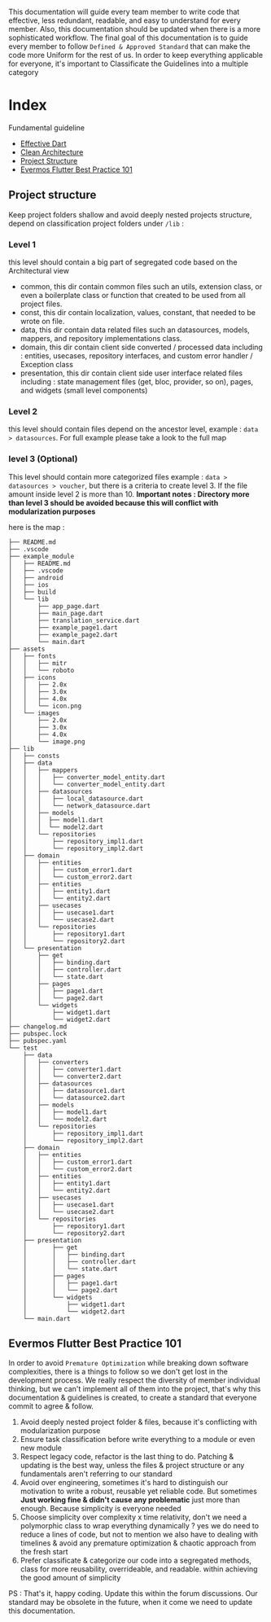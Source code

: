 This documentation will guide every team member to write code that effective, less redundant, readable, and easy to understand for every member. Also, this documentation should be updated when there is a more sophisticated workflow. The final goal of this documentation is to guide every member to follow `Defined & Approved Standard` that can make the code more Uniform for the rest of us. In order to keep everything applicable for everyone, it's important to Classificate the Guidelines into a multiple category

# Index

Fundamental guideline 
- [Effective Dart](https://dart.dev/guides/language/effective-dart)
- [Clean Architecture](https://blog.cleancoder.com/uncle-bob/2012/08/13/the-clean-architecture.html)
- [Project Structure](https://github.com/evermos/evermos-flutter/wiki/Code-Writing-Guideline#project-structure)
- [Evermos Flutter Best Practice 101](https://github.com/evermos/evermos-flutter/wiki/Code-Writing-Guideline#evermos-flutter-best-practice-101)

## Project structure

Keep project folders shallow and avoid deeply nested projects structure, depend on classification project folders under `/lib` :
### Level 1
this level should contain a big part of segregated code based on the Architectural view
  - common, this dir contain common files such an utils, extension class, or even a boilerplate class or function that created to be used from all project files.
  - const, this dir contain localization, values, constant, that needed to be wrote on file.
  - data, this dir contain data related files such an datasources, models, mappers, and repository implementations class.
  - domain, this dir contain client side converted / processed data including : entities, usecases, repository interfaces, and custom error handler / Exception class
  - presentation, this dir contain client side user interface related files including : state management files (get, bloc, provider, so on), pages, and widgets (small level components)

### Level 2
this level should contain files depend on the ancestor level, example : `data > datasources`. For full example please take a look to the full map

### level 3 (Optional)
This level should contain more categorized files example : `data > datasources > voucher`, but there is a criteria to create level 3. If the file amount inside level 2 is more than 10. **Important notes : Directory more than level 3 should be avoided because this will conflict with modularization purposes**

here is the map : 
```
├── README.md
├── .vscode
├── example_module
│   ├── README.md
│   ├── .vscode
│   ├── android
│   ├── ios
│   ├── build
│   └── lib
│       ├── app_page.dart
│       ├── main_page.dart
│       ├── translation_service.dart
│       ├── example_page1.dart
│       ├── example_page2.dart
│       └── main.dart
├── assets
│   ├── fonts
│   │   ├── mitr
│   │   └── roboto
│   ├── icons
│   │   ├── 2.0x
│   │   ├── 3.0x
│   │   ├── 4.0x
│   │   └── icon.png
│   └── images
│       ├── 2.0x
│       ├── 3.0x
│       ├── 4.0x
│       └── image.png
├── lib
│   ├── consts
│   ├── data
│   │   ├── mappers
│   │   │   ├── converter_model_entity.dart
│   │   │   └── converter_model_entity.dart
│   │   ├── datasources
│   │   │   ├── local_datasource.dart
│   │   │   └── network_datasource.dart
│   │   ├── models
│   │   │  ├── model1.dart
│   │   │  └── model2.dart
│   │   └── repositories
│   │       ├── repository_impl1.dart
│   │       └── repository_impl2.dart
│   ├── domain
│   │   ├── entities
│   │   │   ├── custom_error1.dart
│   │   │   └── custom_error2.dart
│   │   ├── entities
│   │   │   ├── entity1.dart
│   │   │   └── entity2.dart
│   │   ├── usecases
│   │   │   ├── usecase1.dart
│   │   │   └── usecase2.dart
│   │   └── repositories
│   │       ├── repository1.dart
│   │       └── repository2.dart
│   └── presentation
│       ├── get
│       │   ├── binding.dart
│       │   ├── controller.dart
│       │   └── state.dart
│       ├── pages
│       │   ├── page1.dart
│       │   └── page2.dart
│       └── widgets
│           ├── widget1.dart
│           └── widget2.dart
├── changelog.md
├── pubspec.lock
├── pubspec.yaml
└── test
    ├── data
    │   ├── converters
    │   │   ├── converter1.dart
    │   │   └── converter2.dart
    │   ├── datasources
    │   │   ├── datasource1.dart
    │   │   └── datasource2.dart
    │   ├── models
    │   │   ├── model1.dart
    │   │   └── model2.dart
    │   └── repositories
    │       ├── repository_impl1.dart
    │       └── repository_impl2.dart
    ├── domain
    │   ├── entities
    │   │   ├── custom_error1.dart
    │   │   └── custom_error2.dart
    │   ├── entities
    │   │   ├── entity1.dart
    │   │   └── entity2.dart
    │   ├── usecases
    │   │   ├── usecase1.dart
    │   │   └── usecase2.dart
    │   └── repositories
    │       ├── repository1.dart
    │       └── repository2.dart
    ├── presentation
    │       ├── get
    │       │   ├── binding.dart
    │       │   ├── controller.dart
    │       │   └── state.dart
    │       ├── pages
    │       │   ├── page1.dart
    │       │   └── page2.dart
    │       └── widgets
    │           ├── widget1.dart
    │           └── widget2.dart
    └── main.dart
```

## Evermos Flutter Best Practice 101
In order to avoid `Premature Optimization` while breaking down software complexities, there is a things to follow so we don't get lost in the development process. We really respect the diversity of member individual thinking, but we can't implement all of them into the project, that's why this documentation & guidelines is created, to create a standard that everyone commit to agree & follow. 

1. Avoid deeply nested project folder & files, because it's conflicting with modularization purpose
2. Ensure task classification before write everything to a module or even new module
3. Respect legacy code, refactor is the last thing to do. Patching & updating is the best way, unless the files & project structure or any fundamentals aren't referring to our standard
4. Avoid over engineering, sometimes it's hard to distinguish our motivation to write a robust, reusable yet reliable code. But sometimes **Just working fine & didn't cause any problematic** just more than enough. Because simplicity is everyone needed
5. Choose simplicity over complexity x time relativity, don't we need a polymorphic class to wrap everything dynamically ? yes we do need to reduce a lines of code, but not to mention we also have to dealing with timelines & avoid any premature optimization & chaotic approach from the fresh start
6. Prefer classificate & categorize our code into a segregated methods, class for more reusability, overrideable, and readable. within achieving the good amount of simplicity

PS : That's it, happy coding. Update this within the forum discussions. Our standard may be obsolete in the future, when it come we need to update this documentation.